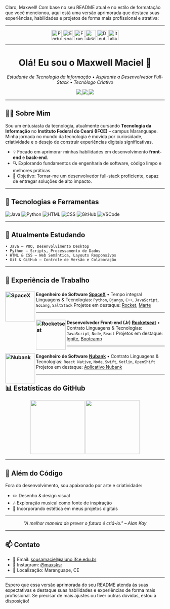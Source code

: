 Claro, Maxwell! Com base no seu README atual e no estilo de formatação que você mencionou, aqui está uma versão aprimorada que destaca suas experiências, habilidades e projetos de forma mais profissional e atrativa:

---

<p align="center">
  <a href="./README-pt.md" title="Português">
    <img src="https://flagcdn.com/w40/br.png" width="32" alt="Português" style="vertical-align:middle"/>
  </a>
  <a href="./README-es.md" title="Español">
    <img src="https://flagcdn.com/w40/es.png" width="32" alt="Español" style="vertical-align:middle"/>
  </a>
  <a href="./README-fr.md" title="Français">
    <img src="https://flagcdn.com/w40/fr.png" width="32" alt="Français" style="vertical-align:middle"/>
  </a>
  <a href="./README-zh.md" title="中文">
    <img src="https://flagcdn.com/w40/cn.png" width="32" alt="中文" style="vertical-align:middle"/>
  </a>
  <a href="./README-de.md" title="Deutsch">
    <img src="https://flagcdn.com/w40/de.png" width="32" alt="Deutsch" style="vertical-align:middle"/>
  </a>
  <a href="./README-it.md" title="Italiano">
    <img src="https://flagcdn.com/w40/it.png" width="32" alt="Italiano" style="vertical-align:middle"/>
  </a>
</p>

---

<h1 align="center">Olá! Eu sou o Maxwell Maciel 👋</h1>
<p align="center">
  <em>Estudante de Tecnologia da Informação • Aspirante a Desenvolvedor Full-Stack • Tecnólogo Criativo</em>
</p>

<p align="center">
  <a href="mailto:sousamaciel@aluno.ifce.edu.br">
    <img src="https://img.shields.io/badge/Email-sousamaciel@aluno.ifce.edu.br-red?style=flat-square&logo=gmail&logoColor=white">
  </a>
  <a href="https://instagram.com/maxsksr">
    <img src="https://img.shields.io/badge/@maxsksr-Instagram-%23E4405F?style=flat-square&logo=instagram&logoColor=white">
  </a>
  <img src="https://img.shields.io/badge/Localiza%C3%A7%C3%A3o-Maranguape, CE-blue?style=flat-square&logo=google-maps">
</p>

---

## 👨‍💻 Sobre Mim

Sou um entusiasta da tecnologia, atualmente cursando **Tecnologia da Informação** no **Instituto Federal do Ceará (IFCE)** – campus Maranguape. Minha jornada no mundo da tecnologia é movida por curiosidade, criatividade e o desejo de construir experiências digitais significativas.

* 💡 Focado em aprimorar minhas habilidades em desenvolvimento **front-end** e **back-end**.
* 🔍 Explorando fundamentos de engenharia de software, código limpo e melhores práticas.
* 🎯 Objetivo: Tornar-me um desenvolvedor full-stack proficiente, capaz de entregar soluções de alto impacto.

---

## 🧠 Tecnologias e Ferramentas

<p align="left">
  <img src="https://img.icons8.com/color/48/java-coffee-cup-logo--v1.png" alt="Java" title="Java"/>
  <img src="https://img.icons8.com/color/48/python.png" alt="Python" title="Python"/>
  <img src="https://img.icons8.com/color/48/html-5--v1.png" alt="HTML" title="HTML"/>
  <img src="https://img.icons8.com/color/48/css3.png" alt="CSS" title="CSS"/>
  <img src="https://img.icons8.com/fluency/48/000000/github.png" alt="GitHub" title="GitHub"/>
  <img src="https://img.icons8.com/color/48/visual-studio-code-2019.png" alt="VSCode" title="VSCode"/>
</p>

---

## 📘 Atualmente Estudando

```text
• Java — POO, Desenvolvimento Desktop
• Python — Scripts, Processamento de Dados
• HTML & CSS — Web Semântica, Layouts Responsivos
• Git & GitHub — Controle de Versão e Colaboração
```

---

## 💼 Experiência de Trabalho

### [<img align="left" height="94px" width="94px" alt="SpaceX" src="https://www.spacex.com/static/images/share.jpg"/>](https://www.spacex.com/)

**Engenheiro de Software**&#x20;
[**SpaceX**](https://www.spacex.com/) • Tempo integral&#x20;
Linguagens & Tecnologias: `Python`, `Django`, `C++`, `JavaScript`, `GoLang`, `SaltStack`&#x20;
Projetos em destaque: [Rocket](https://www.spacex.com/), [Marte](https://pt.wikipedia.org/wiki/Marte_%28planeta%29)

---

### [<img align="left" height="94px" width="94px" alt="Rocketseat" src="https://yt3.ggpht.com/ytc/AKedOLQkXnYChXAHOeBQLzwhk1_BHYgUXs6ITQOakoeNoQ=s900-c-k-c0x00ffffff-no-rj"/>](https://rocketseat.com.br/)

**Desenvolvedor Front-end (Jr)**&#x20;
[**Rocketseat**](https://rocketseat.com.br/) • Contrato&#x20;
Linguagens & Tecnologias: `JavaScript`, `Node`, `React`&#x20;
Projetos em destaque: [Ignite](https://rocketseat.com.br/ignite), [Bootcamp](https://rocketseat.com.br/bootcamp)

---

### [<img align="left" height="94px" width="94px" alt="Nubank" src="https://nubank.com.br/images/nu-icon.png?v=2"/>](https://nubank.com.br/)

**Engenheiro de Software**&#x20;
[**Nubank**](https://nubank.com.br/) • Contrato&#x20;
Linguagens & Tecnologias: `React Native`, `Node`, `Swift`, `Kotlin`, `OpenShift`&#x20;
Projetos em destaque: [Aplicativo Nubank](https://nubank.com.br/)

---

## 📊 Estatísticas do GitHub

<p align="center">
  <img src="https://github-readme-stats.vercel.app/api?username=MaxwellMaciel&show_icons=true&theme=tokyonight" height="170">
  <img src="https://github-readme-stats.vercel.app/api/top-langs/?username=MaxwellMaciel&layout=compact&theme=tokyonight" height="170">
</p>

---

## 🎨 Além do Código

Fora do desenvolvimento, sou apaixonado por arte e criatividade:

* ✏️ Desenho & design visual
* 🎶 Exploração musical como fonte de inspiração
* 🎨 Incorporando estética em meus projetos digitais

---

<p align="center">
  <i>"A melhor maneira de prever o futuro é criá-lo." – Alan Kay</i>
</p>

---

## 📫 Contato

* 📧 Email: [sousamaciel@aluno.ifce.edu.br](mailto:sousamaciel@aluno.ifce.edu.br)
* 📸 Instagram: [@maxsksr](https://instagram.com/maxsksr)
* 📍 Localização: Maranguape, CE

---

Espero que essa versão aprimorada do seu README atenda às suas expectativas e destaque suas habilidades e experiências de forma mais profissional. Se precisar de mais ajustes ou tiver outras dúvidas, estou à disposição!
